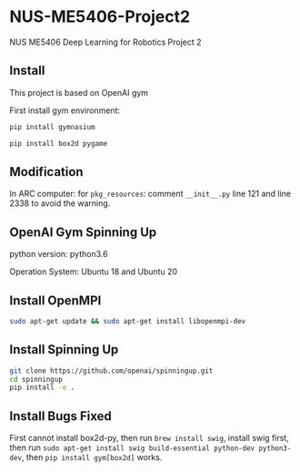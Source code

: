 # NUS-ME5406-Project2

NUS ME5406 Deep Learning for Robotics Project 2

## Install

This project is based on OpenAI gym

First install gym environment:

```bash
pip install gymnasium

pip install box2d pygame
```

## Modification

In ARC computer: for `pkg_resources`: comment `__init__.py` line 121 and line 2338
to avoid the warning.

## OpenAI Gym Spinning Up

python version: python3.6

Operation System: Ubuntu 18 and Ubuntu 20

## Install OpenMPI

```bash
sudo apt-get update && sudo apt-get install libopenmpi-dev
```

## Install Spinning Up

```bash
git clone https://github.com/openai/spinningup.git
cd spinningup
pip install -e .
```

## Install Bugs Fixed

First cannot install box2d-py, then run `brew install swig`, install swig first, then run
`sudo apt-get install swig build-essential python-dev python3-dev`, then `pip install gym[box2d]` works.
